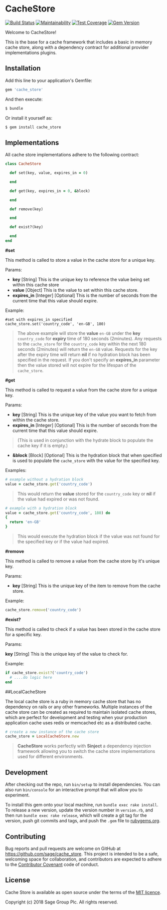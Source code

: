 # CacheStore

[![Build Status](https://travis-ci.org/Sage/cache_store.svg?branch=master)](https://travis-ci.org/Sage/cache_store)
[![Maintainability](https://api.codeclimate.com/v1/badges/1b7be47117254e31c5f8/maintainability)](https://codeclimate.com/github/Sage/cache_store/maintainability)
[![Test Coverage](https://api.codeclimate.com/v1/badges/1b7be47117254e31c5f8/test_coverage)](https://codeclimate.com/github/Sage/cache_store/test_coverage)
[![Gem Version](https://badge.fury.io/rb/cache_store.svg)](https://badge.fury.io/rb/cache_store)

Welcome to CacheStore!

This is the base for a cache framework that includes a basic in memory cache store, along with a dependency contract for additional provider implementations plugins.

## Installation

Add this line to your application's Gemfile:

```ruby
gem 'cache_store'
```

And then execute:

```bash
$ bundle
```

Or install it yourself as:

```bash
$ gem install cache_store
```

## Implementations

All cache store implementations adhere to the following contract:


```ruby
class CacheStore

  def set(key, value, expires_in = 0)

  end

  def get(key, expires_in = 0, &block)

  end

  def remove(key)

  end

  def exist?(key)

  end
end
```

**#set**

This method is called to store a value in the cache store for a unique key.

Params:

- **key** [String]
This is the unique key to reference the value being set within this cache store
- **value** [Object]
This is the value to set within this cache store.
- **expires_in** [Integer] [Optional]
This is the number of seconds from the current time that this value should expire.

Example:

    #set with expires_in specified
    cache_store.set('country_code', 'en-GB', 180)


> The above example will store the **value** `en-GB` under the **key**
> `country_code` for **expiry** time of 180 seconds (2minutes).
> Any requests to the `cache_store` for the `country_code` key within the next 180 seconds (2minutes) will return the `en-GB` value.
> Requests for the key after the expiry time will return **nil** if no hydration block has been specified in the request.
>  If you don't specify an **expires_in** parameter then the value stored will not expire for the lifespan of the `cache_store`.

**#get**

This method is called to request a value from the cache store for a unique key.

Params:

- **key** [String]
This is the unique key of the value you want to fetch from within the cache store.
- **expires_in** [Integer] [Optional]
This is the number of seconds from the current time that this value should expire.

> (This is used in conjunction with the hydrate block to populate the cache key if it is empty.)

- **&block** [Block] [Optional]
This is the hydration block that when specified is used to populate the `cache_store` with the value for the specified key.

Examples:

```ruby
# example without a hydration block
value = cache_store.get('country_code')
```

> This would return the **value** stored for the `country_code` key or **nil** if the value had expired or was not found.

```ruby
# example with a hydration block
value = cache_store.get('country_code', 180) do
{
  return 'en-GB'
}
```

> This would execute the hydration block if the value was not found for the specified key or if the value had expired.

**#remove**

This method is called to remove a value from the cache store by it's unique key.

Params:

- **key** [String] This is the unique key of the item to remove from the cache store.

Example:

```ruby
cache_store.remove('country_code')
```

**#exist?**

This method is called to check if a value has been stored in the cache store for a specific key.

Params:

**key** [String]
This is the unique key of the value to check for.

Example:

```ruby
if cache_store.exist?('country_code')
  # ....do logic here
end
```

##LocalCacheStore

The local cache store is a ruby in memory cache store that has no dependency on rails or any other frameworks. Multiple instances of the cache store can be created as required to maintain isolated cache stores, which are perfect for development and testing when your production application cache uses redis or memcached etc as a distributed cache.

```ruby
# create a new instance of the cache store
cache_store = LocalCacheStore.new
```

> **CacheStore** works perfectly with **Sinject** a dependency injection framework allowing you to switch the cache store implementations used for different environments.

## Development

After checking out the repo, run `bin/setup` to install dependencies. You can also run `bin/console` for an interactive prompt that will allow you to experiment.

To install this gem onto your local machine, run `bundle exec rake install`. To release a new version, update the version number in `version.rb`, and then run `bundle exec rake release`, which will create a git tag for the version, push git commits and tags, and push the `.gem` file to [rubygems.org](https://rubygems.org).

## Contributing

Bug reports and pull requests are welcome on GitHub at https://github.com/sage/cache_store. This project is intended to be a safe, welcoming space for collaboration, and contributors are expected to adhere to the [Contributor Covenant](http://contributor-covenant.org) code of conduct.


## License

Cache Store is available as open source under the terms of the
[MIT licence](LICENSE).

Copyright (c) 2018 Sage Group Plc. All rights reserved.

